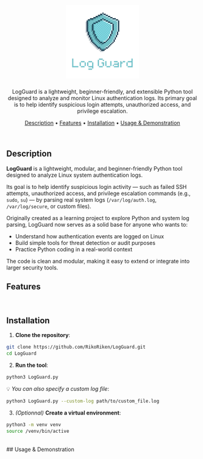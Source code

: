 <h1 align="center">
    <img src="./assets/LogGuard-logo.png">
</h1>

<p align="center">
LogGuard is a lightweight, beginner-friendly, and extensible Python tool designed to analyze and monitor Linux authentication logs.  
Its primary goal is to help identify suspicious login attempts, unauthorized access, and privilege escalation.
</p>

<p align="center">
  <a href="#description">Description</a> •
  <a href="#features">Features</a> •
  <a href="#installation">Installation</a> •
  <a href="#usage--demonstration">Usage & Demonstration</a>
</p>

<br>

## Description

**LogGuard** is a lightweight, modular, and beginner-friendly Python tool designed to analyze Linux system authentication logs.

Its goal is to help identify suspicious login activity — such as failed SSH attempts, unauthorized access, and privilege escalation commands (e.g., `sudo`, `su`) — by parsing real system logs (`/var/log/auth.log`, `/var/log/secure`, or custom files).

Originally created as a learning project to explore Python and system log parsing, LogGuard now serves as a solid base for anyone who wants to:
- Understand how authentication events are logged on Linux
- Build simple tools for threat detection or audit purposes
- Practice Python coding in a real-world context

The code is clean and modular, making it easy to extend or integrate into larger security tools.
<br>

## Features

<br>

## Installation

1. **Clone the repository**:

```bash
git clone https://github.com/RikoRiken/LogGuard.git
cd LogGuard
```

2. **Run the tool**:
```bash
python3 LogGuard.py
```

💡 *You can also specify a custom log file*:
```bash
python3 LogGuard.py --custom-log path/to/custom_file.log
```

3. *(Optionnal)* **Create a virtual environment**:
```bash
python3 -m venv venv
source /venv/bin/active
```
<br>
## Usage & Demonstration